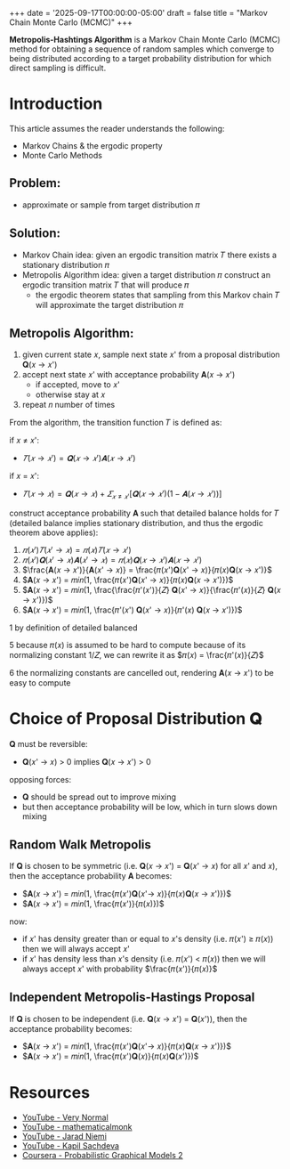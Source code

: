 +++
date = '2025-09-17T00:00:00-05:00'
draft = false
title = "Markov Chain Monte Carlo (MCMC)"
+++

**Metropolis-Hashtings Algorithm** is a Markov Chain Monte Carlo (MCMC) method for obtaining a sequence
of random samples which converge to being distributed according to a target probability distribution
for which direct sampling is difficult.

# Introduction

This article assumes the reader understands the following:
- Markov Chains & the ergodic property
- Monte Carlo Methods

## Problem:

- approximate or sample from target distribution 𝜋

## Solution:

- Markov Chain idea: given an ergodic transition matrix 𝑇 there exists a stationary distribution 𝜋
- Metropolis Algorithm idea: given a target distribution 𝜋 construct an ergodic transition matrix 𝑇 that will produce 𝜋
  - the ergodic theorem states that sampling from this Markov chain 𝑇 will approximate the target distribution 𝜋

## Metropolis Algorithm:

1. given current state 𝑥, sample next state 𝑥' from a proposal distribution 𝐐(𝑥 → 𝑥')
2. accept next state 𝑥' with acceptance probability 𝐀(𝑥 → 𝑥')
    - if accepted, move to 𝑥'
    - otherwise stay at 𝑥
3. repeat 𝑛 number of times

From the algorithm, the transition function 𝑇 is defined as:

if 𝑥 ≠ 𝑥':
- $𝑇(𝑥 → 𝑥') = 𝐐(𝑥 → 𝑥')𝐀(𝑥 → 𝑥')$

if 𝑥 = 𝑥':
- $𝑇(𝑥 → 𝑥) = 𝐐(𝑥 → 𝑥) + 𝛴_{𝑥≠𝑥'} [𝐐(𝑥 → 𝑥')(1 - 𝐀(𝑥 → 𝑥'))]$

construct acceptance probability 𝐀 such that detailed balance holds for 𝑇 
(detailed balance implies stationary distribution, and thus the ergodic theorem above applies):

1. $𝜋(𝑥')𝑇(𝑥' → 𝑥) = 𝜋(𝑥)𝑇(𝑥 → 𝑥')$
2. $𝜋(𝑥')𝐐(𝑥' → 𝑥)𝐀(𝑥' → 𝑥) = 𝜋(𝑥)𝐐(𝑥 → 𝑥')𝐀(𝑥 → 𝑥')$
3. $\frac{𝐀(𝑥 → 𝑥')}{𝐀(𝑥' → 𝑥)} = \frac{𝜋(𝑥')𝐐(𝑥' → 𝑥)}{𝜋(𝑥)𝐐(𝑥 → 𝑥')}$
4. $𝐀(𝑥 → 𝑥') = 𝑚𝑖𝑛(1, \frac{𝜋(𝑥')𝐐(𝑥' → 𝑥)}{𝜋(𝑥)𝐐(𝑥 → 𝑥')})$
5. $𝐀(𝑥 → 𝑥') = 𝑚𝑖𝑛(1, \frac{\frac{𝜋'(𝑥')}{𝑍} 𝐐(𝑥' → 𝑥)}{\frac{𝜋'(𝑥)}{𝑍} 𝐐(𝑥 → 𝑥')})$
6. $𝐀(𝑥 → 𝑥') = 𝑚𝑖𝑛(1, \frac{𝜋'(𝑥') 𝐐(𝑥' → 𝑥)}{𝜋'(𝑥) 𝐐(𝑥 → 𝑥')})$

1 by definition of detailed balanced

5 because 𝜋(𝑥) is assumed to be hard to compute because of its normalizing constant 1/𝑍, we can rewrite it as $𝜋(𝑥) = \frac{𝜋'(𝑥)}{𝑍}$

6 the normalizing constants are cancelled out, rendering 𝐀(𝑥 → 𝑥') to be easy to compute



# Choice of Proposal Distribution 𝐐

𝐐 must be reversible:
- 𝐐(𝑥' → 𝑥) > 0 implies 𝐐(𝑥 → 𝑥') > 0

opposing forces:
- 𝐐 should be spread out to improve mixing
- but then acceptance probability will be low, which in turn slows down mixing

## Random Walk Metropolis

If 𝐐 is chosen to be symmetric (i.e. 𝐐(𝑥 → 𝑥') = 𝐐(𝑥' → 𝑥) for all 𝑥' and 𝑥), then the acceptance probability 𝐀 becomes:
- $𝐀(𝑥 → 𝑥') = 𝑚𝑖𝑛(1, \frac{𝜋(𝑥')𝐐(𝑥'→ 𝑥)}{𝜋(𝑥)𝐐(𝑥 → 𝑥')})$
- $𝐀(𝑥 → 𝑥') = 𝑚𝑖𝑛(1, \frac{𝜋(𝑥')}{𝜋(𝑥)})$

now:

- if 𝑥' has density greater than or equal to 𝑥's density (i.e. 𝜋(𝑥') ≥ 𝜋(𝑥)) then we will always accept 𝑥'
- if 𝑥' has density less than 𝑥's density (i.e. 𝜋(𝑥') < 𝜋(𝑥)) then we will always accept 𝑥' with probability $\frac{𝜋(𝑥')}{𝜋(𝑥)}$

## Independent Metropolis-Hastings Proposal

If 𝐐 is chosen to be independent (i.e. 𝐐(𝑥 → 𝑥') = 𝐐(𝑥')), then the acceptance probability becomes:

- $𝐀(𝑥 → 𝑥') = 𝑚𝑖𝑛(1, \frac{𝜋(𝑥')𝐐(𝑥'→ 𝑥)}{𝜋(𝑥)𝐐(𝑥 → 𝑥')})$
- $𝐀(𝑥 → 𝑥') = 𝑚𝑖𝑛(1, \frac{𝜋(𝑥')𝐐(𝑥)}{𝜋(𝑥)𝐐(𝑥')})$

# Resources

- [YouTube - Very Normal](https://www.youtube.com/watch?v=Jr1GdNI3Vfo)
- [YouTube - mathematicalmonk](https://www.youtube.com/watch?v=gxHe9wAWuGQ)
- [YouTube - Jarad Niemi](https://www.youtube.com/watch?v=VGRVRjr0vyw)
- [YouTube - Kapil Sachdeva](https://www.youtube.com/watch?v=oX2wIGSn4jY)
- [Coursera - Probabilistic Graphical Models 2](https://www.coursera.org/lecture/probabilistic-graphical-models-2-inference/metropolis-hastings-algorithm-UPVWC)
